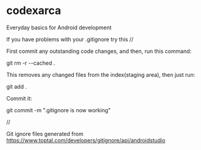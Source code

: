 # codexarca
Everyday basics for Android development

If you have problems with your .gitignore try this
//

First commit any outstanding code changes, and then, run this command:

git rm -r --cached .

This removes any changed files from the index(staging area), then just run:

git add .

Commit it:

git commit -m ".gitignore is now working"

//

Git ignore files generated from https://www.toptal.com/developers/gitignore/api/androidstudio
